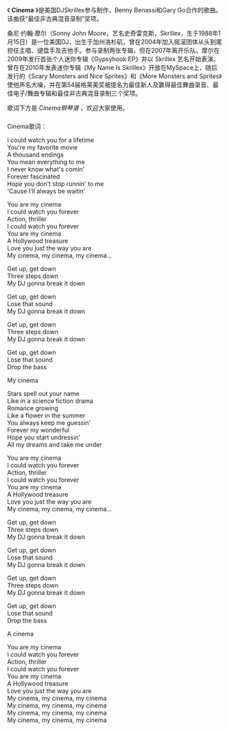 

《 **Cinema** 》是美国DJSkrillex参与制作，Benny Benassi和Gary Go合作的歌曲。该曲获“最佳非古典混音录制”奖项。

  

桑尼·约翰·摩尔（Sonny John
Moore，艺名史奇雷克斯，Skrillex，生于1988年1月15日）是一位美国DJ，出生于加州洛杉矶，曾在2004年加入摇滚团体从头到尾担任主唱、键盘手及吉他手。参与录制两张专辑，但在2007年离开乐队。摩尔在2009年发行首张个人迷你专辑《Gypsyhook
EP》并以 Skrillex 艺名开始表演。曾在在2010年发表迷你专辑《My Name Is
Skrillex》开放在MySpace上，随后发行的《Scary Monsters and Nice Sprites》和《More Monsters and
Sprites》使他声名大噪，并在第54届格莱美奖被提名为最佳新人及赢得最佳舞曲录音、最佳电子/舞曲专辑和最佳非古典混音录制三个奖项。

  

歌词下方是 _Cinema钢琴谱_ ，欢迎大家使用。

###  
Cinema歌词：

  
I could watch you for a lifetime  
You're my favorite movie  
A thousand endings  
You mean everything to me  
I never know what's comin'  
Forever fascinated  
Hope you don't stop runnin' to me  
'Cause I'll always be waitin'  
  
You are my cinema  
I could watch you forever  
Action, thriller  
I could watch you forever  
You are my cinema  
A Hollywood treasure  
Love you just the way you are  
My cinema, my cinema, my cinema...  
  
Get up, get down  
Three steps down  
My DJ gonna break it down  
  
Get up, get down  
Lose that sound  
My DJ gonna break it down  
  
Get up, get down  
Three steps down  
My DJ gonna break it down  
  
Get up, get down  
Lose that sound  
Drop the bass  
  
My cinema  
  
Stars spell out your name  
Like in a science fiction drama  
Romance growing  
Like a flower in the summer  
You always keep me guessin'  
Forever my wonderful  
Hope you start undressin'  
All my dreams and take me under  
  
You are my cinema  
I could watch you forever  
Action, thriller  
I could watch you forever  
You are my cinema  
A Hollywood treasure  
Love you just the way you are  
My cinema, my cinema, my cinema...  
  
Get up, get down  
Three steps down  
My DJ gonna break it down  
  
Get up, get down  
Lose that sound  
My DJ gonna break it down  
  
Get up, get down  
Three steps down  
My DJ gonna break it down  
  
Get up, get down  
Lose that sound  
Drop the bass  
  
A cinema  
  
You are my cinema  
I could watch you forever  
Action, thriller  
I could watch you forever  
You are my cinema  
A Hollywood treasure  
Love you just the way you are  
My cinema, my cinema, my cinema  
My cinema, my cinema, my cinema  
My cinema, my cinema, my cinema  
My cinema, my cinema, my cinema  
  
  

